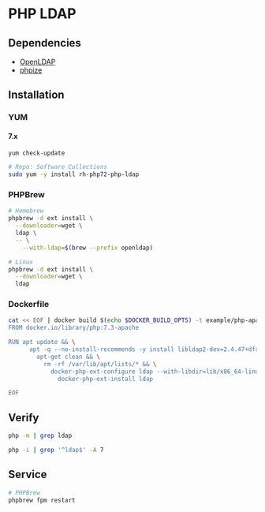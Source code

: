 # PHP LDAP

## Dependencies

- [OpenLDAP](/openldap.md)
- [phpize](/phpize.md)

## Installation

### YUM

#### 7.x

```sh
yum check-update

# Repo: Software Collections
sudo yum -y install rh-php72-php-ldap
```

### PHPBrew

```sh
# Homebrew
phpbrew -d ext install \
  --downloader=wget \
  ldap \
  -- \
    --with-ldap=$(brew --prefix openldap)

# Linux
phpbrew -d ext install \
  --downloader=wget \
  ldap
```

### Dockerfile

```sh
cat << EOF | docker build $(echo $DOCKER_BUILD_OPTS) -t example/php-apache-ldap -
FROM docker.io/library/php:7.3-apache

RUN apt update && \
      apt -q --no-install-recommends -y install libldap2-dev=2.4.47+dfsg-3+deb10u2 && \
        apt-get clean && \
          rm -rf /var/lib/apt/lists/* && \
            docker-php-ext-configure ldap --with-libdir=lib/x86_64-linux-gnu/ && \
              docker-php-ext-install ldap

EOF
```

## Verify

```sh
php -m | grep ldap
```

```sh
php -i | grep '^ldap$' -A 7
```

## Service

```sh
# PHPBrew
phpbrew fpm restart
```
